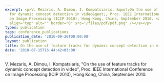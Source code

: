 ```yaml
---
excerpt: <p>V. Mezaris, A. Dimou, I. Kompatsiaris, &quot;On the use of feature tracks
  for dynamic concept detection in video&quot;, Proc. IEEE International Conference
  on Image Processing (ICIP 2010), Hong Kong, China, September 2010. <a href="/files/icip10_1.pdf"><img
  align="top" alt="" border="0" src="/files/pdf/pdf.png" /></a></p>
types: publication
tags: conference_publications
publication_date: '2010-09-26T00:00:00'
layout: publication
title: On the use of feature tracks for dynamic concept detection in video
date: '2010-07-15T16:44:42+03:00'
---
```

<p>V. Mezaris, A. Dimou, I. Kompatsiaris, &quot;On the use of feature tracks for dynamic concept detection in video&quot;, Proc. IEEE International Conference on Image Processing (ICIP 2010), Hong Kong, China, September 2010. <a href="/files/icip10_1.pdf"><img align="top" alt="" border="0" src="/files/pdf/pdf.png" /></a></p>
